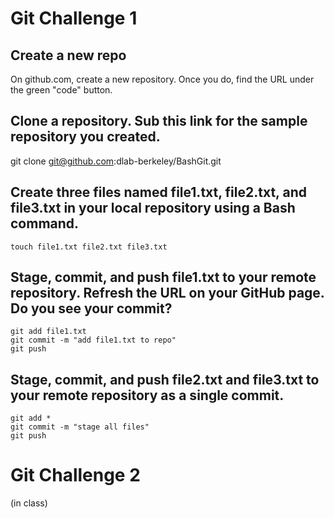# Git Challenge 1

## Create a new repo

On github.com, create a new repository. Once you do, find the URL under the green "code" button.

## Clone a repository. Sub this link for the sample repository you created.
git clone git@github.com:dlab-berkeley/BashGit.git

## Create three files named file1.txt, file2.txt, and file3.txt in your local repository using a Bash command.

    touch file1.txt file2.txt file3.txt

## Stage, commit, and push file1.txt to your remote repository. Refresh the URL on your GitHub page. Do you see your commit?

    git add file1.txt
    git commit -m "add file1.txt to repo"
    git push

## Stage, commit, and push file2.txt and file3.txt to your remote repository as a single commit.

    git add *
    git commit -m "stage all files"
    git push

# Git Challenge 2 

(in class)